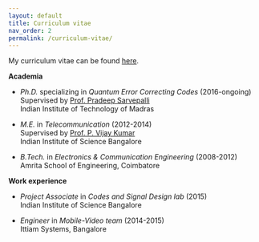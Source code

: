 ```yaml
---
layout: default
title: Curriculum vitae
nav_order: 2
permalink: /curriculum-vitae/
---
```


My curriculum vitae can be found [here](/Kaushik_CV.pdf).

**Academia**

- _Ph.D._ specializing in _Quantum Error Correcting Codes_ (2016-ongoing)
<br> Supervised by [Prof. Pradeep Sarvepalli](https://www.ee.iitm.ac.in/pradeep/)
<br> Indian Institute of Technology of Madras

- _M.E._ in _Telecommunication_ (2012-2014)
<br> Supervised by [Prof. P. Vijay Kumar](https://ece.iisc.ac.in/~pvkece/)
<br> Indian Institute of Science Bangalore

- _B.Tech._ in _Electronics & Communication Engineering_ (2008-2012)
<br> Amrita School of Engineering, Coimbatore

**Work experience**
- _Project Associate_ in _Codes and Signal Design lab_ (2015)
<br> Indian Institute of Science Bangalore

- _Engineer_ in _Mobile-Video team_ (2014-2015)
<br> Ittiam Systems, Bangalore
